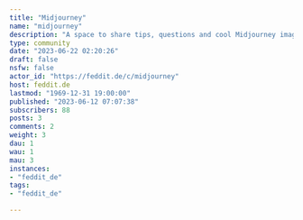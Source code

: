 ```yaml
---
title: "Midjourney" 
name: "midjourney"
description: "A space to share tips, questions and cool Midjourney images you've created"
type: community
date: "2023-06-22 02:20:26"
draft: false
nsfw: false
actor_id: "https://feddit.de/c/midjourney"
host: feddit.de
lastmod: "1969-12-31 19:00:00"
published: "2023-06-12 07:07:38"
subscribers: 88
posts: 3
comments: 2
weight: 3
dau: 1
wau: 1
mau: 3
instances:
- "feddit_de"
tags: 
- "feddit_de"

---
```

